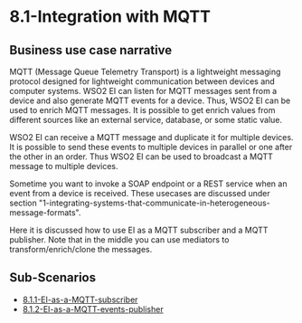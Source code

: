 # 8.1-Integration with MQTT

## Business use case narrative


MQTT (Message Queue Telemetry Transport) is a lightweight messaging protocol designed for lightweight communication between
devices and computer systems. WSO2 EI can listen for MQTT messages sent from a device and also generate MQTT events for a device. 
Thus, WSO2 EI can be used to enrich MQTT messages. It is possible to get enrich values from different sources like 
an external service, database, or some static value. 

WSO2 EI can receive a MQTT message and duplicate it for multiple devices. It is possible to send these events to multiple devices 
in parallel or one after the other in an order. Thus WSO2 EI can be used to broadcast a MQTT message to multiple devices. 

Sometime you want to invoke a SOAP endpoint or a REST service when an event from a device is received. These usecases are
discussed under section "1-integrating-systems-that-communicate-in-heterogeneous-message-formats". 

Here it is discussed how to use EI as a MQTT subscriber and a MQTT publisher. Note that in the middle you can use 
mediators to transform/enrich/clone the messages. 



## Sub-Scenarios

- [8.1.1-EI-as-a-MQTT-subscriber](8.1.1-EI-as-a-MQTT-subscriber)
- [8.1.2-EI-as-a-MQTT-events-publisher](8.1.2-EI-as-a-MQTT-events-publisher)



